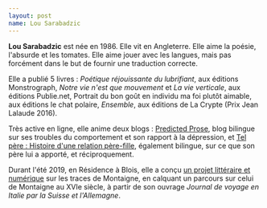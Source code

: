 ```yaml
---
layout: post
name: Lou Sarabadzic
---
```

**Lou Sarabadzic** est née en 1986. Elle vit en Angleterre. Elle aime la poésie, l'absurde et les tomates. Elle aime jouer avec les langues, mais pas forcément dans le but de fournir une traduction correcte.

Elle a publié 5 livres : *Poétique réjouissante du lubrifiant*, aux éditions Monstrograph, *Notre vie n'est que mouvement* et *La vie verticale*, aux éditions Publie.net, Portrait du bon goût en individu ma foi plutôt aimable, aux éditions le chat polaire, *Ensemble*, aux éditions de La Crypte (Prix Jean Lalaude 2016).

Très active en ligne, elle anime deux blogs : [Predicted Prose](https://predictedprose.com/), blog bilingue sur ses troubles du comportement et son rapport à la dépression, et [Tel père : Histoire d'une relation père-fille](https://telpere.com/), également bilingue, sur ce que son père lui a apporté, et réciproquement.

Durant l'été 2019, en Résidence à Blois, elle a conçu [un projet littéraire et numérique](https://www.polarsteps.com/Montaigneoulitalie/1425813-montaigne-ou-l-italie) sur les traces de Montaigne, en calquant un parcours sur celui de Montaigne au XVIe siècle, à partir de son ouvrage *Journal de voyage en Italie par la Suisse et l'Allemagne*.
